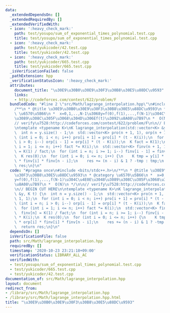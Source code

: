 ```yaml
---
data:
  _extendedDependsOn: []
  _extendedRequiredBy: []
  _extendedVerifiedWith:
  - icon: ':heavy_check_mark:'
    path: test/yosupo/sum_of_exponential_times_polynomial.test.cpp
    title: test/yosupo/sum_of_exponential_times_polynomial.test.cpp
  - icon: ':heavy_check_mark:'
    path: test/yukicoder/42.test.cpp
    title: test/yukicoder/42.test.cpp
  - icon: ':heavy_check_mark:'
    path: test/yukicoder/665.test.cpp
    title: test/yukicoder/665.test.cpp
  _isVerificationFailed: false
  _pathExtension: hpp
  _verificationStatusIcon: ':heavy_check_mark:'
  attributes:
    document_title: "\u30E9\u30B0\u30E9\u30F3\u30B8\u30E5\u88DC\u9593"
    links:
    - http://codeforces.com/contest/622/problem/F
  bundledCode: "#line 2 \"src/Math/lagrange_interpolation.hpp\"\n#include <bits/stdc++.h>\n\
    /**\n * @title \u30E9\u30B0\u30E9\u30F3\u30B8\u30E5\u88DC\u9593\n * @category\
    \ \u6570\u5B66\n *  x=0,1,..,N-1\u3068y=f(0),f(1),...,f(N-1)\u304C\u4E0E\u3048\
    \u3089\u308C\u305F\u3068\u304D\u306Ef(t)\u3092\u8A08\u7B97\n *  O(N)\n */\n\n\
    // verify\u7528:http://codeforces.com/contest/622/problem/F\n\n// BEGIN CUT HERE\n\
    \ntemplate <typename K>\nK lagrange_interpolation(std::vector<K> &y, K t) {\n\
    \  int n = y.size() - 1;\n  std::vector<K> pro(n + 1, 1), orp(n + 1, 1);\n  for\
    \ (int i = 0; i < n; i++) pro[i + 1] = pro[i] * (t - K(i));\n  for (int i = n;\
    \ i > 0; i--) orp[i - 1] = orp[i] * (t - K(i));\n  K fact = K(1);\n  for (int\
    \ i = 1; i <= n; i++) fact *= K(i);\n  std::vector<K> finv(n + 1, 1);\n  finv[n]\
    \ = K(1) / fact;\n  for (int i = n; i >= 1; i--) finv[i - 1] = finv[i] * K(i);\n\
    \  K res(0);\n  for (int i = 0; i <= n; i++) {\n    K tmp = y[i] * pro[i] * orp[i]\
    \ * finv[i] * finv[n - i];\n    res += (n - i) & 1 ? -tmp : tmp;\n  }\n  return\
    \ res;\n}\n"
  code: "#pragma once\n#include <bits/stdc++.h>\n/**\n * @title \u30E9\u30B0\u30E9\
    \u30F3\u30B8\u30E5\u88DC\u9593\n * @category \u6570\u5B66\n *  x=0,1,..,N-1\u3068\
    y=f(0),f(1),...,f(N-1)\u304C\u4E0E\u3048\u3089\u308C\u305F\u3068\u304D\u306Ef(t)\u3092\
    \u8A08\u7B97\n *  O(N)\n */\n\n// verify\u7528:http://codeforces.com/contest/622/problem/F\n\
    \n// BEGIN CUT HERE\n\ntemplate <typename K>\nK lagrange_interpolation(std::vector<K>\
    \ &y, K t) {\n  int n = y.size() - 1;\n  std::vector<K> pro(n + 1, 1), orp(n +\
    \ 1, 1);\n  for (int i = 0; i < n; i++) pro[i + 1] = pro[i] * (t - K(i));\n  for\
    \ (int i = n; i > 0; i--) orp[i - 1] = orp[i] * (t - K(i));\n  K fact = K(1);\n\
    \  for (int i = 1; i <= n; i++) fact *= K(i);\n  std::vector<K> finv(n + 1, 1);\n\
    \  finv[n] = K(1) / fact;\n  for (int i = n; i >= 1; i--) finv[i - 1] = finv[i]\
    \ * K(i);\n  K res(0);\n  for (int i = 0; i <= n; i++) {\n    K tmp = y[i] * pro[i]\
    \ * orp[i] * finv[i] * finv[n - i];\n    res += (n - i) & 1 ? -tmp : tmp;\n  }\n\
    \  return res;\n}\n"
  dependsOn: []
  isVerificationFile: false
  path: src/Math/lagrange_interpolation.hpp
  requiredBy: []
  timestamp: '2020-10-23 23:21:18+09:00'
  verificationStatus: LIBRARY_ALL_AC
  verifiedWith:
  - test/yosupo/sum_of_exponential_times_polynomial.test.cpp
  - test/yukicoder/665.test.cpp
  - test/yukicoder/42.test.cpp
documentation_of: src/Math/lagrange_interpolation.hpp
layout: document
redirect_from:
- /library/src/Math/lagrange_interpolation.hpp
- /library/src/Math/lagrange_interpolation.hpp.html
title: "\u30E9\u30B0\u30E9\u30F3\u30B8\u30E5\u88DC\u9593"
---
```

